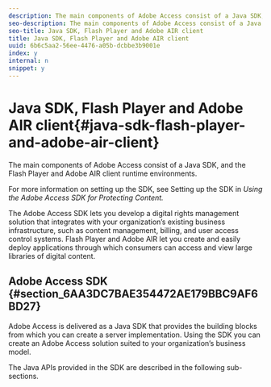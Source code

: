 ```yaml
---
description: The main components of Adobe Access consist of a Java SDK, and the Flash Player and Adobe AIR client runtime environments.
seo-description: The main components of Adobe Access consist of a Java SDK, and the Flash Player and Adobe AIR client runtime environments.
seo-title: Java SDK, Flash Player and Adobe AIR client
title: Java SDK, Flash Player and Adobe AIR client
uuid: 6b6c5aa2-56ee-4476-a05b-dcbbe3b9001e
index: y
internal: n
snippet: y
---
```


# Java SDK, Flash Player and Adobe AIR client{#java-sdk-flash-player-and-adobe-air-client}

The main components of Adobe Access consist of a Java SDK, and the Flash Player and Adobe AIR client runtime environments.

For more information on setting up the SDK, see Setting up the SDK in *Using the Adobe Access SDK for Protecting Content.*

The Adobe Access SDK lets you develop a digital rights management solution that integrates with your organization’s existing business infrastructure, such as content management, billing, and user access control systems. Flash Player and Adobe AIR let you create and easily deploy applications through which consumers can access and view large libraries of digital content.

## Adobe Access SDK {#section_6AA3DC7BAE354472AE179BBC9AF6BD27}

Adobe Access is delivered as a Java SDK that provides the building blocks from which you can create a server implementation. Using the SDK you can create an Adobe Access solution suited to your organization’s business model.

The Java APIs provided in the SDK are described in the following sub-sections. 

